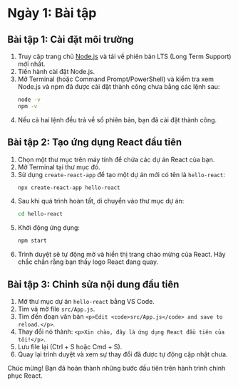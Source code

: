 # Ngày 1: Bài tập

## Bài tập 1: Cài đặt môi trường

1.  Truy cập trang chủ [Node.js](https://nodejs.org/) và tải về phiên bản LTS (Long Term Support) mới nhất.
2.  Tiến hành cài đặt Node.js.
3.  Mở Terminal (hoặc Command Prompt/PowerShell) và kiểm tra xem Node.js và npm đã được cài đặt thành công chưa bằng các lệnh sau:
    ```bash
    node -v
    npm -v
    ```
4.  Nếu cả hai lệnh đều trả về số phiên bản, bạn đã cài đặt thành công.

## Bài tập 2: Tạo ứng dụng React đầu tiên

1.  Chọn một thư mục trên máy tính để chứa các dự án React của bạn.
2.  Mở Terminal tại thư mục đó.
3.  Sử dụng `create-react-app` để tạo một dự án mới có tên là `hello-react`:
    ```bash
    npx create-react-app hello-react
    ```
4.  Sau khi quá trình hoàn tất, di chuyển vào thư mục dự án:
    ```bash
    cd hello-react
    ```
5.  Khởi động ứng dụng:
    ```bash
    npm start
    ```
6.  Trình duyệt sẽ tự động mở và hiển thị trang chào mừng của React. Hãy chắc chắn rằng bạn thấy logo React đang quay.

## Bài tập 3: Chỉnh sửa nội dung đầu tiên

1.  Mở thư mục dự án `hello-react` bằng VS Code.
2.  Tìm và mở file `src/App.js`.
3.  Tìm đến đoạn văn bản `<p>Edit <code>src/App.js</code> and save to reload.</p>`.
4.  Thay đổi nó thành: `<p>Xin chào, đây là ứng dụng React đầu tiên của tôi!</p>`.
5.  Lưu file lại (Ctrl + S hoặc Cmd + S).
6.  Quay lại trình duyệt và xem sự thay đổi đã được tự động cập nhật chưa.

Chúc mừng! Bạn đã hoàn thành những bước đầu tiên trên hành trình chinh phục React.
